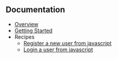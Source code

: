 ## Documentation

* [Overview](index.md)
* [Getting Started](getting-started.md)
* Recipes
  * [Register a new user from javascript](recipes/register-new-user.md)
  * [Login a user from javascript](recipes/login-existing-user.md)
